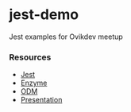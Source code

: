 # jest-demo
Jest examples for Ovikdev meetup


### Resources
* [Jest](https://facebook.github.io/jest/)
* [Enzyme](https://github.com/airbnb/enzyme)
* [ODM](https://github.com/jrbaudin/odm-awesome-list)
* [Presentation](https://prezi.com/p/np5_o9kjikyl/)



